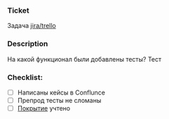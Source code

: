 ### Ticket
Задача [jira/trello](https://idwell.atlassian.net/browse/) 

### Description 
На какой функционал были добавлены тесты?
Тест

### Checklist:
- [ ] Написаны кейсы в Conflunce
- [ ] Препрод тесты не сломаны
- [ ] [Покрытие](https://idwell.atlassian.net/wiki/spaces/ID/pages/2153709569) учтено
